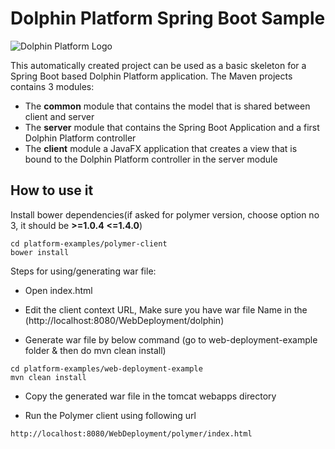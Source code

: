# Dolphin Platform Spring Boot Sample

![Dolphin Platform Logo](http://www.guigarage.com/wordpress/wp-content/uploads/2015/10/logo.png)

This automatically created project can be used as a basic skeleton for a Spring Boot based Dolphin Platform application.
The Maven projects contains 3 modules: 

* The __common__ module that contains the model that is shared between client and server
* The __server__ module that contains the Spring Boot Application and a first Dolphin Platform controller 
* The __client__ module a JavaFX application that creates a view that is bound to the Dolphin Platform controller in the server module


## How to use it

Install bower dependencies(if asked for polymer version,
choose option no 3, it should be __>=1.0.4__ __<=1.4.0__)
```
cd platform-examples/polymer-client
bower install
```

Steps for using/generating war file:
* Open index.html

* Edit the client context URL, Make sure you have war file Name in the (http://localhost:8080/WebDeployment/dolphin)

* Generate war file by below command (go to web-deployment-example
folder & then do mvn clean install)
```
cd platform-examples/web-deployment-example
mvn clean install
```

* Copy the generated war file in the tomcat webapps directory

* Run the Polymer client using following url
```
http://localhost:8080/WebDeployment/polymer/index.html
``` 